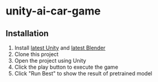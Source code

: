 # unity-ai-car-game
## Installation
1. Install [latest Unity](https://unity3d.com/get-unity/download) and [latest Blender](https://www.blender.org/download/)
2. Clone this project
3. Open the project using Unity
4. Click the play button to execute the game
5. Click "Run Best" to show the result of pretrained model
